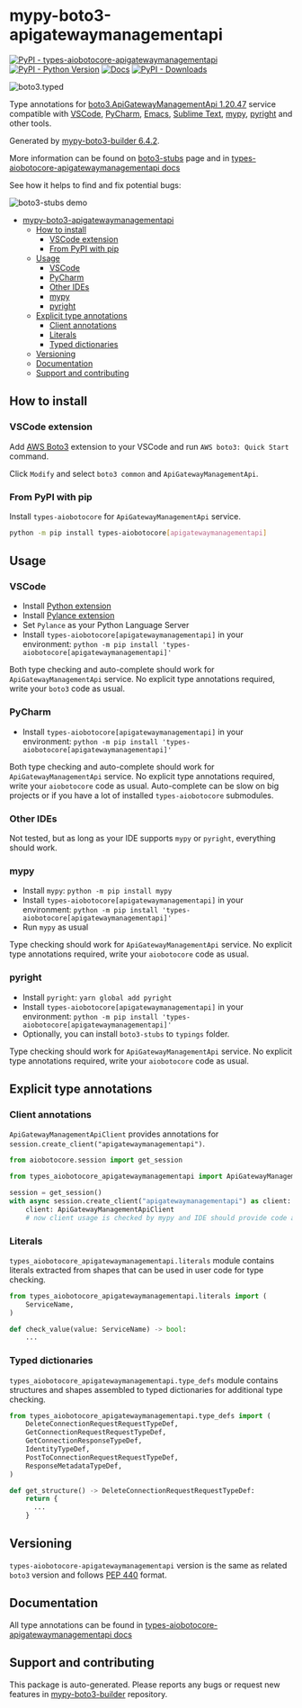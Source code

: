 <a id="mypy-boto3-apigatewaymanagementapi"></a>

# mypy-boto3-apigatewaymanagementapi

[![PyPI - types-aiobotocore-apigatewaymanagementapi](https://img.shields.io/pypi/v/types-aiobotocore-apigatewaymanagementapi.svg?color=blue)](https://pypi.org/project/types-aiobotocore-apigatewaymanagementapi)
[![PyPI - Python Version](https://img.shields.io/pypi/pyversions/types-aiobotocore-apigatewaymanagementapi.svg?color=blue)](https://pypi.org/project/types-aiobotocore-apigatewaymanagementapi)
[![Docs](https://img.shields.io/readthedocs/mypy-boto3-builder.svg?color=blue)](https://mypy-boto3-builder.readthedocs.io/)
[![PyPI - Downloads](https://img.shields.io/pypi/dm/types-aiobotocore-apigatewaymanagementapi?color=blue)](https://pypistats.org/packages/types-aiobotocore-apigatewaymanagementapi)

![boto3.typed](https://github.com/vemel/mypy_boto3_builder/raw/main/logo.png)

Type annotations for
[boto3.ApiGatewayManagementApi 1.20.47](https://boto3.amazonaws.com/v1/documentation/api/latest/reference/services/apigatewaymanagementapi.html#ApiGatewayManagementApi)
service compatible with [VSCode](https://code.visualstudio.com/),
[PyCharm](https://www.jetbrains.com/pycharm/),
[Emacs](https://www.gnu.org/software/emacs/),
[Sublime Text](https://www.sublimetext.com/),
[mypy](https://github.com/python/mypy),
[pyright](https://github.com/microsoft/pyright) and other tools.

Generated by
[mypy-boto3-builder 6.4.2](https://github.com/vemel/mypy_boto3_builder).

More information can be found on
[boto3-stubs](https://pypi.org/project/boto3-stubs/) page and in
[types-aiobotocore-apigatewaymanagementapi docs](https://vemel.github.io/types_aiobotocore_docs/types_aiobotocore_apigatewaymanagementapi/)

See how it helps to find and fix potential bugs:

![boto3-stubs demo](https://github.com/vemel/mypy_boto3_builder/raw/main/demo.gif)

- [mypy-boto3-apigatewaymanagementapi](#mypy-boto3-apigatewaymanagementapi)
  - [How to install](#how-to-install)
    - [VSCode extension](#vscode-extension)
    - [From PyPI with pip](#from-pypi-with-pip)
  - [Usage](#usage)
    - [VSCode](#vscode)
    - [PyCharm](#pycharm)
    - [Other IDEs](#other-ides)
    - [mypy](#mypy)
    - [pyright](#pyright)
  - [Explicit type annotations](#explicit-type-annotations)
    - [Client annotations](#client-annotations)
    - [Literals](#literals)
    - [Typed dictionaries](#typed-dictionaries)
  - [Versioning](#versioning)
  - [Documentation](#documentation)
  - [Support and contributing](#support-and-contributing)

<a id="how-to-install"></a>

## How to install

<a id="vscode-extension"></a>

### VSCode extension

Add
[AWS Boto3](https://marketplace.visualstudio.com/items?itemName=Boto3typed.boto3-ide)
extension to your VSCode and run `AWS boto3: Quick Start` command.

Click `Modify` and select `boto3 common` and `ApiGatewayManagementApi`.

<a id="from-pypi-with-pip"></a>

### From PyPI with pip

Install `types-aiobotocore` for `ApiGatewayManagementApi` service.

```bash
python -m pip install types-aiobotocore[apigatewaymanagementapi]
```

<a id="usage"></a>

## Usage

<a id="vscode"></a>

### VSCode

- Install
  [Python extension](https://marketplace.visualstudio.com/items?itemName=ms-python.python)
- Install
  [Pylance extension](https://marketplace.visualstudio.com/items?itemName=ms-python.vscode-pylance)
- Set `Pylance` as your Python Language Server
- Install `types-aiobotocore[apigatewaymanagementapi]` in your environment:
  `python -m pip install 'types-aiobotocore[apigatewaymanagementapi]'`

Both type checking and auto-complete should work for `ApiGatewayManagementApi`
service. No explicit type annotations required, write your `boto3` code as
usual.

<a id="pycharm"></a>

### PyCharm

- Install `types-aiobotocore[apigatewaymanagementapi]` in your environment:
  `python -m pip install 'types-aiobotocore[apigatewaymanagementapi]'`

Both type checking and auto-complete should work for `ApiGatewayManagementApi`
service. No explicit type annotations required, write your `aiobotocore` code
as usual. Auto-complete can be slow on big projects or if you have a lot of
installed `types-aiobotocore` submodules.

<a id="other-ides"></a>

### Other IDEs

Not tested, but as long as your IDE supports `mypy` or `pyright`, everything
should work.

<a id="mypy"></a>

### mypy

- Install `mypy`: `python -m pip install mypy`
- Install `types-aiobotocore[apigatewaymanagementapi]` in your environment:
  `python -m pip install 'types-aiobotocore[apigatewaymanagementapi]'`
- Run `mypy` as usual

Type checking should work for `ApiGatewayManagementApi` service. No explicit
type annotations required, write your `aiobotocore` code as usual.

<a id="pyright"></a>

### pyright

- Install `pyright`: `yarn global add pyright`
- Install `types-aiobotocore[apigatewaymanagementapi]` in your environment:
  `python -m pip install 'types-aiobotocore[apigatewaymanagementapi]'`
- Optionally, you can install `boto3-stubs` to `typings` folder.

Type checking should work for `ApiGatewayManagementApi` service. No explicit
type annotations required, write your `aiobotocore` code as usual.

<a id="explicit-type-annotations"></a>

## Explicit type annotations

<a id="client-annotations"></a>

### Client annotations

`ApiGatewayManagementApiClient` provides annotations for
`session.create_client("apigatewaymanagementapi")`.

```python
from aiobotocore.session import get_session

from types_aiobotocore_apigatewaymanagementapi import ApiGatewayManagementApiClient

session = get_session()
with async session.create_client("apigatewaymanagementapi") as client:
    client: ApiGatewayManagementApiClient
    # now client usage is checked by mypy and IDE should provide code auto-complete
```

<a id="literals"></a>

### Literals

`types_aiobotocore_apigatewaymanagementapi.literals` module contains literals
extracted from shapes that can be used in user code for type checking.

```python
from types_aiobotocore_apigatewaymanagementapi.literals import (
    ServiceName,
)

def check_value(value: ServiceName) -> bool:
    ...
```

<a id="typed-dictionaries"></a>

### Typed dictionaries

`types_aiobotocore_apigatewaymanagementapi.type_defs` module contains
structures and shapes assembled to typed dictionaries for additional type
checking.

```python
from types_aiobotocore_apigatewaymanagementapi.type_defs import (
    DeleteConnectionRequestRequestTypeDef,
    GetConnectionRequestRequestTypeDef,
    GetConnectionResponseTypeDef,
    IdentityTypeDef,
    PostToConnectionRequestRequestTypeDef,
    ResponseMetadataTypeDef,
)

def get_structure() -> DeleteConnectionRequestRequestTypeDef:
    return {
      ...
    }
```

<a id="versioning"></a>

## Versioning

`types-aiobotocore-apigatewaymanagementapi` version is the same as related
`boto3` version and follows
[PEP 440](https://www.python.org/dev/peps/pep-0440/) format.

<a id="documentation"></a>

## Documentation

All type annotations can be found in
[types-aiobotocore-apigatewaymanagementapi docs](https://vemel.github.io/types_aiobotocore_docs/types_aiobotocore_apigatewaymanagementapi/)

<a id="support-and-contributing"></a>

## Support and contributing

This package is auto-generated. Please reports any bugs or request new features
in [mypy-boto3-builder](https://github.com/vemel/mypy_boto3_builder/issues/)
repository.
